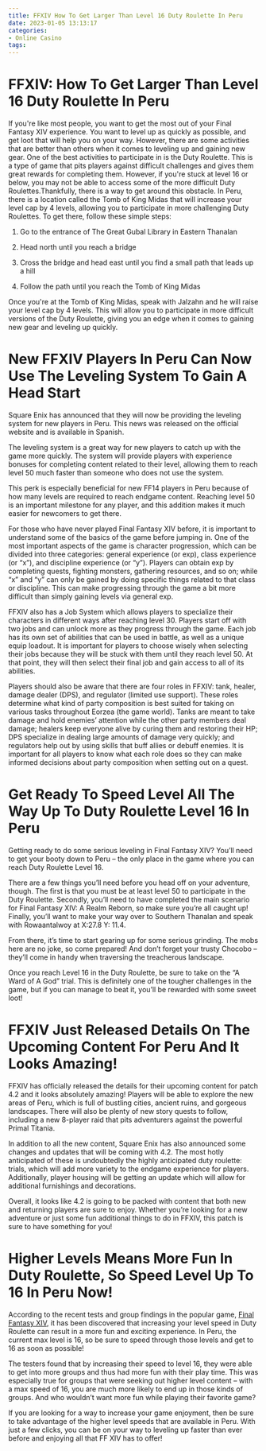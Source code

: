 ```yaml
---
title: FFXIV How To Get Larger Than Level 16 Duty Roulette In Peru
date: 2023-01-05 13:13:17
categories:
- Online Casino
tags:
---
```



#  FFXIV: How To Get Larger Than Level 16 Duty Roulette In Peru

If you're like most people, you want to get the most out of your Final Fantasy XIV experience. You want to level up as quickly as possible, and get loot that will help you on your way. However, there are some activities that are better than others when it comes to leveling up and gaining new gear. One of the best activities to participate in is the Duty Roulette. This is a type of game that pits players against difficult challenges and gives them great rewards for completing them. However, if you're stuck at level 16 or below, you may not be able to access some of the more difficult Duty Roulettes.Thankfully, there is a way to get around this obstacle. In Peru, there is a location called the Tomb of King Midas that will increase your level cap by 4 levels, allowing you to participate in more challenging Duty Roulettes. To get there, follow these simple steps:

1) Go to the entrance of The Great Gubal Library in Eastern Thanalan

2) Head north until you reach a bridge

3) Cross the bridge and head east until you find a small path that leads up a hill

4) Follow the path until you reach the Tomb of King Midas

Once you're at the Tomb of King Midas, speak with Jalzahn and he will raise your level cap by 4 levels. This will allow you to participate in more difficult versions of the Duty Roulette, giving you an edge when it comes to gaining new gear and leveling up quickly.

#  New FFXIV Players In Peru Can Now Use The Leveling System To Gain A Head Start

Square Enix has announced that they will now be providing the leveling system for new players in Peru. This news was released on the official website and is available in Spanish.

The leveling system is a great way for new players to catch up with the game more quickly. The system will provide players with experience bonuses for completing content related to their level, allowing them to reach level 50 much faster than someone who does not use the system.

This perk is especially beneficial for new FF14 players in Peru because of how many levels are required to reach endgame content. Reaching level 50 is an important milestone for any player, and this addition makes it much easier for newcomers to get there.

For those who have never played Final Fantasy XIV before, it is important to understand some of the basics of the game before jumping in. One of the most important aspects of the game is character progression, which can be divided into three categories: general experience (or exp), class experience (or “x”), and discipline experience (or “y”). Players can obtain exp by completing quests, fighting monsters, gathering resources, and so on; while “x” and “y” can only be gained by doing specific things related to that class or discipline. This can make progressing through the game a bit more difficult than simply gaining levels via general exp.

FFXIV also has a Job System which allows players to specialize their characters in different ways after reaching level 30. Players start off with two jobs and can unlock more as they progress through the game. Each job has its own set of abilities that can be used in battle, as well as a unique equip loadout. It is important for players to choose wisely when selecting their jobs because they will be stuck with them until they reach level 50. At that point, they will then select their final job and gain access to all of its abilities.

Players should also be aware that there are four roles in FFXIV: tank, healer, damage dealer (DPS), and regulator (limited use support). These roles determine what kind of party composition is best suited for taking on various tasks throughout Eorzea (the game world). Tanks are meant to take damage and hold enemies’ attention while the other party members deal damage; healers keep everyone alive by curing them and restoring their HP; DPS specialize in dealing large amounts of damage very quickly; and regulators help out by using skills that buff allies or debuff enemies. It is important for all players to know what each role does so they can make informed decisions about party composition when setting out on a quest.

#  Get Ready To Speed Level All The Way Up To Duty Roulette Level 16 In Peru

Getting ready to do some serious leveling in Final Fantasy XIV? You’ll need to get your booty down to Peru – the only place in the game where you can reach Duty Roulette Level 16.

There are a few things you’ll need before you head off on your adventure, though. The first is that you must be at least level 50 to participate in the Duty Roulette. Secondly, you’ll need to have completed the main scenario for Final Fantasy XIV: A Realm Reborn, so make sure you’re all caught up! Finally, you’ll want to make your way over to Southern Thanalan and speak with Rowaantalwoy at X:27.8 Y: 11.4.

From there, it’s time to start gearing up for some serious grinding. The mobs here are no joke, so come prepared! And don’t forget your trusty Chocobo – they’ll come in handy when traversing the treacherous landscape.

Once you reach Level 16 in the Duty Roulette, be sure to take on the “A Ward of A God” trial. This is definitely one of the tougher challenges in the game, but if you can manage to beat it, you’ll be rewarded with some sweet loot!

#  FFXIV Just Released Details On The Upcoming Content For Peru And It Looks Amazing!

FFXIV has officially released the details for their upcoming content for patch 4.2 and it looks absolutely amazing! Players will be able to explore the new areas of Peru, which is full of bustling cities, ancient ruins, and gorgeous landscapes. There will also be plenty of new story quests to follow, including a new 8-player raid that pits adventurers against the powerful Primal Titania.

In addition to all the new content, Square Enix has also announced some changes and updates that will be coming with 4.2. The most hotly anticipated of these is undoubtedly the highly anticipated duty roulette: trials, which will add more variety to the endgame experience for players. Additionally, player housing will be getting an update which will allow for additional furnishings and decorations.

Overall, it looks like 4.2 is going to be packed with content that both new and returning players are sure to enjoy. Whether you’re looking for a new adventure or just some fun additional things to do in FFXIV, this patch is sure to have something for you!

#  Higher Levels Means More Fun In Duty Roulette, So Speed Level Up To 16 In Peru Now!

According to the recent tests and group findings in the popular game, <a href="https://www.finalfantasyxiv.com/">Final Fantasy XIV</a>, it has been discovered that increasing your level speed in Duty Roulette can result in a more fun and exciting experience. In Peru, the current max level is 16, so be sure to speed through those levels and get to 16 as soon as possible!

The testers found that by increasing their speed to level 16, they were able to get into more groups and thus had more fun with their play time. This was especially true for groups that were seeking out higher level content – with a max speed of 16, you are much more likely to end up in those kinds of groups. And who wouldn’t want more fun while playing their favorite game?

If you are looking for a way to increase your game enjoyment, then be sure to take advantage of the higher level speeds that are available in Peru. With just a few clicks, you can be on your way to leveling up faster than ever before and enjoying all that FF XIV has to offer!